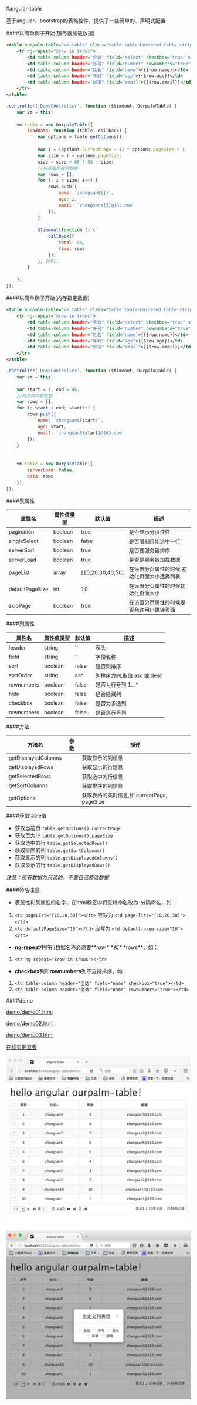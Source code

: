 #angular-table

基于angular、bootstrap的表格控件，提供了一些简单的、声明式配置

####以简单例子开始(服务器加载数据)
```xml
<table ourpalm-table="vm.table" class="table table-bordered table-striped table-hover text-center">
    <tr ng-repeat="$row in $rows">
        <td table-column header="全选" field="select" checkbox="true" style="width:30px;"></td>
        <td table-column header="序号" field="number" rownumbers="true" style="width:40px;"></td>
        <td table-column header="姓名" field="name">{{$row.name}}</td>
        <td table-column header="年龄" field="age">{{$row.age}}</td>
        <td table-column header="邮箱" field="email">{{$row.email}}</td>
    </tr>
</table>
```

```js
.controller('DemoController', function ($timeout, OurpalmTable) {
    var vm = this;

    vm.table = new OurpalmTable({
        loadData: function (table, callback) {
            var options = table.getOptions();

            var i = (options.currentPage - 1) * options.pageSize + 1;
            var size = i + options.pageSize;
            size = size > 86 ? 86 : size;
            //构造服务器假数据
            var rows = [];
            for (; i < size; i++) {
                rows.push({
                    name: `zhangsan${i}`,
                    age: i,
                    email: `zhangsan${i}@163.com`
                });
            }

            $timeout(function () {
                callback({
                    total: 86,
                    rows: rows
                });
            }, 300);
        }

    });
});
```



####以简单例子开始(内存指定数据)
```xml
<table ourpalm-table="vm.table" class="table table-bordered table-striped table-hover text-center">
    <tr ng-repeat="$row in $rows">
        <td table-column header="全选" field="select" checkbox="true" style="width:30px;"></td>
        <td table-column header="序号" field="number" rownumbers="true" style="width:40px;"></td>
        <td table-column header="姓名" field="name">{{$row.name}}</td>
        <td table-column header="年龄" field="age">{{$row.age}}</td>
        <td table-column header="邮箱" field="email">{{$row.email}}</td>
    </tr>
</table>
```

```js
.controller('DemoController', function ($timeout, OurpalmTable) {
    var vm = this;

    var start = 1, end = 86;
    //构造内存假数据
    var rows = [];
    for (; start < end; start++) {
        rows.push({
            name: `zhangsan${start}`,
            age: start,
            email: `zhangsan${start}@163.com`
        });
    }


    vm.table = new OurpalmTable({
        serverLoad: false,
        data: rows
    });
});
```



####表属性

|	属性名				  |	 属性值类型 		  | 	   默认值 	   |		描述 					|
|-------------------------|-------------------|--------------------|-----------------------------|
|	pagination     		  |     boolean   	  |		true		   |	是否显示分页控件		|
|	singleSelect    	  |     boolean   	  |		false		   |	是否限制只能选中一行			|
|	serverSort     		  |     boolean   	  |		true	   	   |	是否要服务器排序		|
|	serverLoad            |     boolean   	  |		true		   |	是否是服务器加载数据	|
|	pageList     		  |     array 		  |	[10,20,30,40,50]   |	在设置分页属性的时候 初始化页面大小选择列表		|
|	defaultPageSize       |     int   		  |		10			   |	在设置分页属性的时候初始化页面大小	|
|	skipPage              |     boolean   	  |		true		   |	在设置分页属性的时候是否允许用户跳转页面	|




####列属性

|	属性名				  |	 属性值类型 		  | 	   默认值 	   |		描述 					|
|-------------------------|-------------------|--------------------|-----------------------------|
|	header     		 	  |     string   	  |		''			   |	表头					   |
|	field		    	  |     string   	  |		''			   |	字段名称		      	  |
|	sort	     		  |     boolean   	  |		false	   	   |	是否列排序				 |
|	sortOrder     		  |     string 		  |		asc			   |	列排序方向,取值 asc 或 desc	|
|	rownumbers		      |     boolean		  |		false		   |	是否为行号列 1...*				|
|	hide			      |     boolean		  |		false		   |	是否隐藏列				|
|	checkbox		      |     boolean		  |		false		   |	是否为多选列				|
|	rownumbers		      |     boolean		  |		false		   |	是否是行号列				|



####方法

|	方法名				  |	 参数 		      | 	            	描述 					|
|-------------------------|-------------------|-------------------------------------------------|
|	getDisplayedColumns   |                   |		 获取显示的列信息				   |
|	getDisplayedRows      |                   |		 获取显示的行信息				   |
|	getSelectedRows       |                   |		 获取选中的行信息				   |
|	getSortColumns        |                   |		 获取排序的列信息				   |
|	getOptions            |                   |		 获取表格的实时信息,如 currentPage, pageSize  |



####获取table值
* 获取当前页 `table.getOptions().currentPage`
* 获取页大小 `table.getOptions().pageSize`
* 获取选中的行 `table.getSelectedRows()`
* 获取排序的列 `table.getSortColumns()`
* 获取显示的列 `table.getDisplayedColumns()`
* 获取显示的行 `table.getDisplayedRows()`

*注意：所有数据为只读的，不要自己修改数据*



####命名注意

* 表属性和列属性的名字，在html标签中将驼峰命名改为-分隔命名，如：
 1. `<td pageList="[10,20,30]"></td>` 应写为 `<td page-list="[10,20,30]"></td>`
 2. `<td defaultPageSize="10"></td>` 应写为 `<td default-page-size="10"></td>`

* **ng-repeat**中的行数据名称必须要**$row**和**$rows**，如：
 1. `<tr ng-repeat="$row in $rows"></tr>`

* **checkbox**列和**rownumbers**列不支持排序，如：
 1. `<td table-column header="全选" field="name" checkbox="true"></td>`
 2. `<td table-column header="全选" field="name" rownumbers="true"></td>`



####demo

[demo/demo01.html](./demo/demo01.html)

[demo/demo02.html](./demo/demo02.html)

[demo/demo03.html](./demo/demo03.html)

[在线实例查看](http://runjs.cn/code/nwygfmro)

![demo01.png](./img/demo01.png)

![demo01.png](./img/demo02.png)